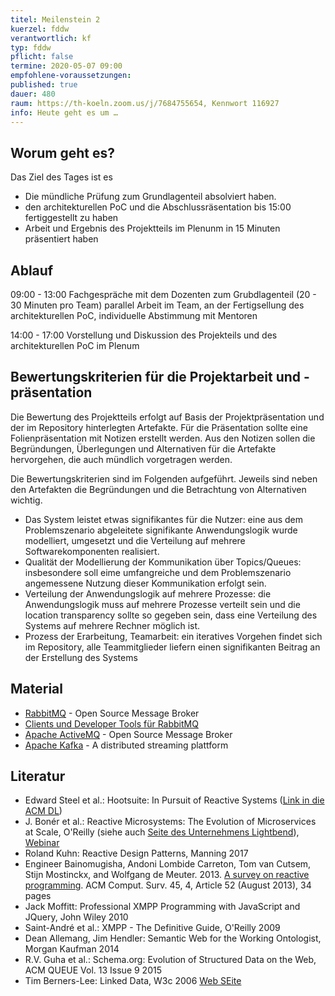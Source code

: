 ```yaml
---
titel: Meilenstein 2
kuerzel: fddw
verantwortlich: kf
typ: fddw
pflicht: false
termine: 2020-05-07 09:00
empfohlene-voraussetzungen: 
published: true
dauer: 480
raum: https://th-koeln.zoom.us/j/7684755654, Kennwort 116927
info: Heute geht es um …
---
```


## Worum geht es?
Das Ziel des Tages ist es
- Die mündliche Prüfung zum Grundlagenteil absolviert haben.
- den architekturellen PoC und die Abschlussräsentation bis 15:00 fertiggestellt zu haben
- Arbeit und Ergebnis des Projektteils  im Plenunm in 15 Minuten präsentiert haben

## Ablauf
09:00 - 13:00 Fachgespräche mit dem Dozenten zum Grubdlagenteil (20 - 30 Minuten pro Team) 
parallel Arbeit im Team, an der Fertigsellung des architekturellen PoC, individuelle Abstimmung mit Mentoren

14:00 - 17:00 Vorstellung und Diskussion des Projekteils und des architekturellen PoC im Plenum

## Bewertungskriterien für die Projektarbeit und -präsentation
Die Bewertung des Projektteils erfolgt auf Basis der Projektpräsentation und der im Repository hinterlegten Artefakte. Für die Präsentation sollte eine Folienpräsentation mit Notizen erstellt werden. Aus den Notizen sollen die Begründungen, Überlegungen und Alternativen für die Artefakte hervorgehen, die auch mündlich vorgetragen werden.

Die Bewertungskriterien sind im Folgenden aufgeführt. Jeweils sind neben den Artefakten die Begründungen und die Betrachtung von Alternativen wichtig.
- Das System leistet etwas signifikantes für die Nutzer: eine aus dem Problemszenario abgeleitete signifikante Anwendungslogik wurde modelliert, umgesetzt und die Verteilung auf mehrere Softwarekomponenten realisiert.
- Qualität der Modellierung der Kommunikation über Topics/Queues: insbesondere soll eime umfangreiche und dem Problemszenario angemessene Nutzung dieser Kommunikation erfolgt sein.
- Verteilung der Anwendungslogik auf mehrere Prozesse: die Anwendungslogik muss auf mehrere Prozesse verteilt sein und die location transparency sollte so gegeben sein, dass eine Verteilung des Systems auf mehrere Rechner möglich ist.
- Prozess der Erarbeitung, Teamarbeit: ein iteratives Vorgehen findet sich im Repository, alle Teammitglieder liefern einen signifikanten Beitrag an der Erstellung des Systems 


## Material
- [RabbitMQ](https://www.rabbitmq.com/) - Open Source Message Broker
- [Clients und Developer Tools für RabbitMQ](https://www.rabbitmq.com/devtools.html)
- [Apache ActiveMQ](https://github.com/apache/activemq) - Open Source Message Broker
- [Apache Kafka](http://kafka.apache.org/) - A distributed streaming plattform

## Literatur
- Edward Steel et al.: Hootsuite: In Pursuit of Reactive Systems ([Link in die ACM DL](https://dlnext.acm.org/doi/abs/10.1145/3121437.3131240))
- J. Bonér et al.: Reactive Microsystems: The Evolution of Microservices at Scale, O'Reilly (siehe auch [Seite des Unternehmens Lightbend](https://www.lightbend.com/ebooks/reactive-microsystems-evolution-of-microservices-scalability-oreilly)), [Webinar](https://on.acm.org/c/acm-learning-webinars)
- Roland Kuhn: Reactive Design Patterns, Manning 2017
- Engineer Bainomugisha, Andoni Lombide Carreton, Tom van Cutsem, Stijn Mostinckx, and Wolfgang de Meuter. 2013. [A survey on reactive programming](http://dx.doi.org/10.1145/2501654.2501666). ACM Comput. Surv. 45, 4, Article 52 (August 2013), 34 pages
- Jack Moffitt: Professional XMPP Programming with JavaScript and JQuery, John Wiley 2010
- Saint-André et al.: XMPP - The Definitive Guide, O'Reilly 2009
- Dean Allemang, Jim Hendler: Semantic Web for the Working Ontologist, Morgan Kaufman 2014
- R.V. Guha et al.: Schema.org: Evolution of Structured Data on the Web, ACM QUEUE Vol. 13 Issue 9 2015
- Tim Berners-Lee: Linked Data, W3c 2006 [Web SEite](https://www.w3.org/DesignIssues/LinkedData)
